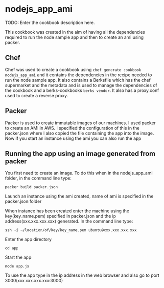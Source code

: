 # nodejs_app_ami

TODO: Enter the cookbook description here.

This cookbook was created in the aim of having all the dependencies required to run the node sample app and then to create an ami using packer.

## Chef
Chef was used to create a cookbook using `chef generate cookbook nodejs_app_ami` and it contains the dependencies in the recipe needed to run the node sample app. It also contains a Berksfile which has the chef supermarket and the metadata and is used to manage the dependencies of the cookbook and a berks-cookbooks `berks vendor`. It also has a proxy.conf used to create a reverse proxy.

## Packer
Packer is used to create immutable images of our machines. I used packer to create an AMI in AWS. I specified the configuration of this in the packer.json where I also copied the file containing the app into the image. Now if you start an instance using the ami you can also run the app

## Running the app using an image generated from packer
You first need to create an image. To do this when in the nodejs_app_ami folder, in the command line type:
```
packer build packer.json
```
Launch an instance using the ami created, name of ami is specified in the packer.json folder

When instance has been created enter the machine using the key(key_name.pem) specified in packer.json and the ip address(xxx.xxx.xxx.xxx) generated. In the command line type:
```
ssh -i ~/location/of/key/key_name.pem ubuntu@xxx.xxx.xxx.xxx
```
Enter the app directory
```
cd app
```
Start the app
```
node app.js
```
To use the app type in the ip address in the web browser and also go to port 3000(xxx.xxx.xxx.xxx:3000)

